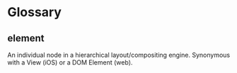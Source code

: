 # Glossary

## element

An individual node in a hierarchical layout/compositing engine. Synonymous with a View (iOS) or a DOM Element (web).